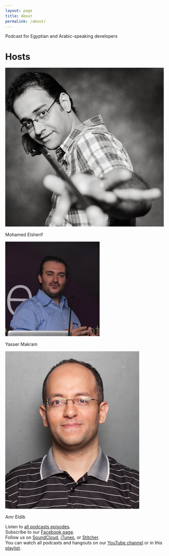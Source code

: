 ```yaml
---
layout: page
title: About
permalink: /about/
---
```


Podcast for Egyptian and Arabic-speaking developers

# Hosts
<div class="col col-12">
    <div class="col col-3">
        <img src="assets/MohamedElsherif.jpg" />
        <p>Mohamed Elsherif</p>
    </div>
    <div class="col col-3">
        <img src="assets/YasserMakram.jpg" />
        <p>Yasser Makram</p>
    </div>
    <div class="col col-3">
        <img src="assets/AmrEldib.jpg" />
        <p>Amr Eldib</p>
    </div>
</div>


Listen to [all podcasts episodes](https://soundcloud.com/askdeveloper).  
Subscribe to our [Facebook page](https://www.facebook.com/askdeveloper/).  
Follow us on [SoundCloud](https://soundcloud.com/askdeveloper/sets/askdeveloper), [iTunes](https://itunes.apple.com/us/podcast/ask-developer-podcast/id627390638), or [Stitcher](http://www.stitcher.com/podcast/ask-developer-podcast).  
You can watch all podcasts and hangouts on our [YouTube channel](https://www.youtube.com/user/bashmohandes) or in this [playlist](https://www.youtube.com/playlist?list=PLJYBTsbldfv8tWX-KJMMmCO313pBXKL4l).  

